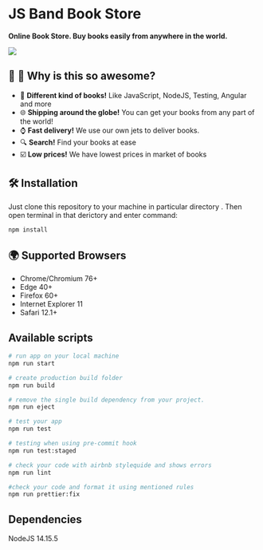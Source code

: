 # JS Band Book Store 

**Online Book Store. Buy books easily from anywhere in the world.**  

![](https://drive.google.com/file/d/1EioH_FtROrIxOYy5pidVlMG1QDD6DlYD/view?usp=sharing)

## :blue_heart: :tada: Why is this so awesome?

* :rocket: **Different kind of books!** Like JavaScript, NodeJS, Testing, Angular and more
* :globe_with_meridians: **Shipping around the globe!** You can get your books from any part of the world!
* :watch: **Fast delivery!** We use our own jets to deliver books.
* :mag: **Search!** Find your books at ease
* :ballot_box_with_check: **Low prices!** We have lowest prices in market of books

## :hammer_and_wrench: Installation

Just clone this repository to your machine in particular directory . Then open terminal in that derictory and enter command:

``` sh
npm install
```
## :earth_africa: Supported Browsers

* Chrome/Chromium 76+
* Edge 40+
* Firefox 60+
* Internet Explorer 11
* Safari 12.1+

## Available scripts

``` bash
# run app on your local machine
npm run start

# create production build folder
npm run build

# remove the single build dependency from your project.
npm run eject

# test your app
npm run test

# testing when using pre-commit hook
npm run test:staged

# check your code with airbnb stylequide and shows errors
npm run lint

#check your code and format it using mentioned rules
npm run prettier:fix

```
## Dependencies
NodeJS 14.15.5 


